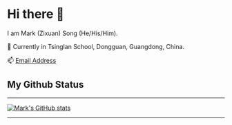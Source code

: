 # Hi there 👋

<!--
**MarkSong535/MarkSong535** is a ✨ _special_ ✨ repository because its `README.md` (this file) appears on your GitHub profile.

Here are some ideas to get you started:

- 🔭 I’m currently working on ...
- 🌱 I’m currently learning ...
- 👯 I’m looking to collaborate on ...
- 🤔 I’m looking for help with ...
- 💬 Ask me about ...
- 📫 How to reach me: ...
- 😄 Pronouns: ...
- ⚡ Fun fact: ...
-->

I am Mark (Zixuan) Song (He/His/Him).

🔭 Currently in Tsinglan School, Dongguan, Guangdong, China.

📫 [Email Address](mailto:78847784+MarkSong535@users.noreply.github.com)


## My Github Status

---
[![Mark's GitHub stats](https://github-readme-stats.vercel.app/api?username=marksong535)](https://github.com/marksong535/github-readme-stats)

---


